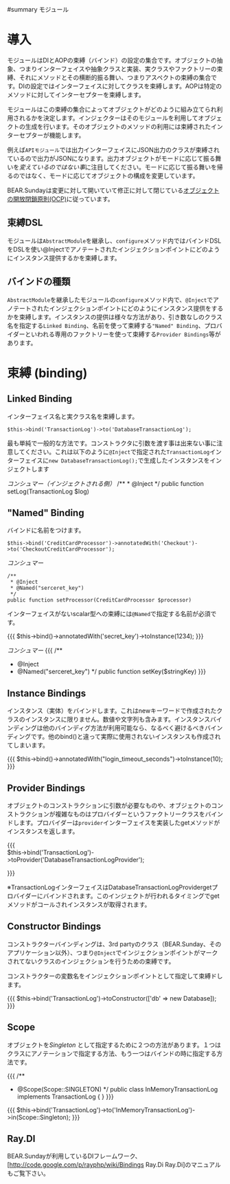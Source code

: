 #summary モジュール
# 導入 

モジュールはDIとAOPの束縛（バインド）の設定の集合です。オブジェクトの抽象、つまりインターフェイスや抽象クラスと実装、実クラスやファクトリーの束縛、それにメソッドとその横断的振る舞い、つまりアスペクトの束縛の集合です。DIの設定ではインターフェイスに対してクラスを束縛します。AOPは特定のメソッドに対してインターセプターを束縛します。

モジュールはこの束縛の集合によってオブジェクトがどのように組み立てられ利用されるかを決定します。インジェクターはそのモジュールを利用してオブジェクトの生成を行います。そのオブジェクトのメソッドの利用には束縛されたインターセプターが機能します。

例えば`APIモジュール`では出力インターフェイスにJSON出力のクラスが束縛されているので出力がJSONになります。出力オブジェクトがモードに応じて振る舞いを*変えているのではない事*に注目してください。モードに応じて振る舞いを帰るのではなく、モードに応じてオブジェクトの構成を変更しています。

BEAR.Sundayは変更に対して開いていて修正に対して閉じている[オブジェクトの開放閉鎖原則(OCP)](http://d.hatena.ne.jp/asakichy/20090126/1232979830)に従っています。

## 束縛DSL 

モジュールは`AbstractModule`を継承し、`configure`メソッド内ではバインドDSLをDSLを使い@Injectでアノテートされたインジェクションポイントにどのようにインスタンス提供するかを束縛します。 


## バインドの種類 

`AbstractModule`を継承したモジュールの`configure`メソッド内で、`@Inject`でアノテートされたインジェクションポイントにどのようにインスタンス提供をするかを束縛します。インスタンスの提供は様々な方法があり、引き数なしのクラス名を指定する`Linked Binding`、名前を使って束縛する`"Named" Binding`、プロバイダーといわれる専用のファクトリーを使って束縛する`Provider Bindings`等があります。

# 束縛 (binding) 

## Linked Binding 

インターフェイス名と実クラス名を束縛します。

    $this->bind('TransactionLog')->to('DatabaseTransactionLog');

最も単純で一般的な方法です。コンストラクタに引数を渡す事は出来ない事に注意してください。これは以下のように`@Inject`で指定された`TransactionLog`インターフェイスに`new DatabaseTransactionLog();`で生成したインスタンスをインジェクトします

_コンシュマー（インジェクトされる側）_
    /**
     * @Inject
     */
    public function setLog(TransactionLog $log)

## "Named" Binding 

バインドに名前をつけます。

    $this->bind('CreditCardProcessor')->annotatedWith('Checkout')->to('CheckoutCreditCardProcessor');

_コンシュマー_

    /**
     * @Inject
     * @Named("serceret_key")
     */
    public function setProcessor(CreditCardProcessor $processor)

インターフェイスがないscalar型への束縛には`@Named`で指定する名前が必須です。

{{{
 $this->bind()->annotatedWith('secret_key')->toInstance(1234);
}}}

_コンシュマー_
{{{
/**
 * @Inject
 * @Named("serceret_key")
 */
public function setKey($stringKey)
}}}

## Instance Bindings 

インスタンス（実体）をバインドします。これはnewキーワードで作成されたクラスのインスタンスに限りません。数値や文字列も含みます。インスタンスバインディングは他のバインディグ方法が利用可能なら、なるべく避けるべきバインディングです。他のbind()と違って実際に使用されないインスタンスも作成されてしまいます。

{{{
$this->bind()->annotatedWith("login_timeout_seconds")->toInstance(10);
}}}

## Provider Bindings 

オブジェクトのコンストラクションに引数が必要なものや、オブジェクトのコンストラクションが複雑なものはプロバイダーというファクトリークラスをバインドします。プロバイダーは`provider`インターフェイスを実装したgetメソッドがインスタンスを返します。

{{{  
$this->bind('TransactionLog')->toProvider('DatabaseTransactionLogProvider');

}}}

※TransactionLogインターフェイスはDatabaseTransactionLogProvidergetプロバイダーにバインドされます。このインジェクトが行われるタイミングでgetメソッドがコールされインスタンスが取得されます。


## Constructor Bindings 
コンストラクターバインディングは、3rd partyのクラス（BEAR.Sunday、そのアプリケーション以外）、つまり`@Inject`でインジェクションポイントがマークされてないクラスのインジェクションを行うための束縛です。

コンストラクターの変数名をインジェクションポイントとして指定して束縛ドします。

{{{
$this->bind('TransactionLog')->toConstructor(['db' => new Database]);
}}}

## Scope 

オブジェクトを*Singleton* として指定するために２つの方法があります。１つはクラスにアノテーションで指定する方法、もう一つはバインドの時に指定する方法です。

{{{
/**
 * @Scope(Scope::SINGLETON)
 */
public class InMemoryTransactionLog implements TransactionLog
{
}
}}}

{{{
$this->bind('TransactionLog')->to('InMemoryTransactionLog')->in(Scope::Singleton);
}}}

## Ray.DI 

BEAR.Sundayが利用しているDIフレームワーク、[http://code.google.com/p/rayphp/wiki/Bindings Ray.Di Ray.Di]のマニュアルもご覧下さい。 